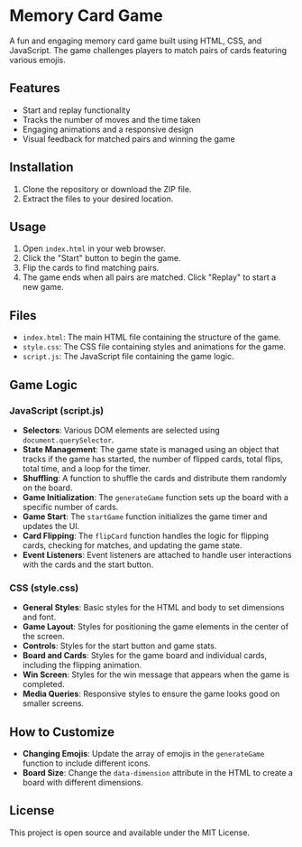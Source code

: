 # Memory Card Game

A fun and engaging memory card game built using HTML, CSS, and JavaScript. The game challenges players to match pairs of cards featuring various emojis.

## Features

- Start and replay functionality
- Tracks the number of moves and the time taken
- Engaging animations and a responsive design
- Visual feedback for matched pairs and winning the game

## Installation

1. Clone the repository or download the ZIP file.
2. Extract the files to your desired location.

## Usage

1. Open `index.html` in your web browser.
2. Click the "Start" button to begin the game.
3. Flip the cards to find matching pairs.
4. The game ends when all pairs are matched. Click "Replay" to start a new game.

## Files

- `index.html`: The main HTML file containing the structure of the game.
- `style.css`: The CSS file containing styles and animations for the game.
- `script.js`: The JavaScript file containing the game logic.

## Game Logic

### JavaScript (script.js)

- **Selectors**: Various DOM elements are selected using `document.querySelector`.
- **State Management**: The game state is managed using an object that tracks if the game has started, the number of flipped cards, total flips, total time, and a loop for the timer.
- **Shuffling**: A function to shuffle the cards and distribute them randomly on the board.
- **Game Initialization**: The `generateGame` function sets up the board with a specific number of cards.
- **Game Start**: The `startGame` function initializes the game timer and updates the UI.
- **Card Flipping**: The `flipCard` function handles the logic for flipping cards, checking for matches, and updating the game state.
- **Event Listeners**: Event listeners are attached to handle user interactions with the cards and the start button.

### CSS (style.css)

- **General Styles**: Basic styles for the HTML and body to set dimensions and font.
- **Game Layout**: Styles for positioning the game elements in the center of the screen.
- **Controls**: Styles for the start button and game stats.
- **Board and Cards**: Styles for the game board and individual cards, including the flipping animation.
- **Win Screen**: Styles for the win message that appears when the game is completed.
- **Media Queries**: Responsive styles to ensure the game looks good on smaller screens.

## How to Customize

- **Changing Emojis**: Update the array of emojis in the `generateGame` function to include different icons.
- **Board Size**: Change the `data-dimension` attribute in the HTML to create a board with different dimensions.

## License

This project is open source and available under the MIT License.

